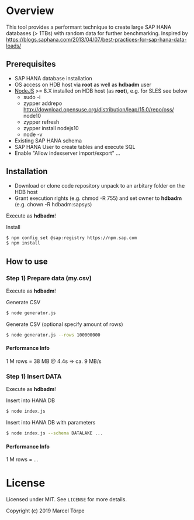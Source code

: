 # Overview

This tool provides a performant technique to create large SAP HANA databases (> 1TBs) with random data for further benchmarking.
Inspired by https://blogs.saphana.com/2013/04/07/best-practices-for-sap-hana-data-loads/

## Prerequisites

* SAP HANA database installation
* OS access on HDB host via **root** as well as **hdbadm** user
* [NodeJS](https://nodejs.org) >= 8.X installed on HDB host (as **root**), e.g. for SLES see below
  * sudo -i
  * zypper addrepo http://download.opensuse.org/distribution/leap/15.0/repo/oss/ node10
  * zypper refresh
  * zypper install nodejs10
  * node -v
* Existing SAP HANA schema
* SAP HANA User to create tables and execute SQL
* Enable "Allow indexserver import/export" ...

## Installation

* Download or clone code repository unpack to an arbitary folder on the HDB host
* Grant execution rights (e.g. chmod -R <folder> 755) and set owner to **hdbadm** (e.g. chown -R <folder> hdbadm:sapsys)

Execute as **hdbadm**!

Install
```bash
$ npm config set @sap:registry https://npm.sap.com
$ npm install
```

## How to use

### Step 1) Prepare data (my.csv)

Execute as **hdbadm**!

Generate CSV
```bash
$ node generator.js
```

Generate CSV (optional specify amount of rows)
```bash
$ node generator.js --rows 100000000
```

#### Performance Info

1 M rows = 38 MB @ 4.4s => ca. 9 MB/s

### Step 1) Insert DATA

Execute as **hdbadm**!

Insert into HANA DB
```bash
$ node index.js
```

Insert into HANA DB with parameters
```bash
$ node index.js --schema DATALAKE ...
```

#### Performance Info

1 M rows = ...

# License

Licensed under MIT. See `LICENSE` for more details.

Copyright (c) 2019 Marcel Törpe